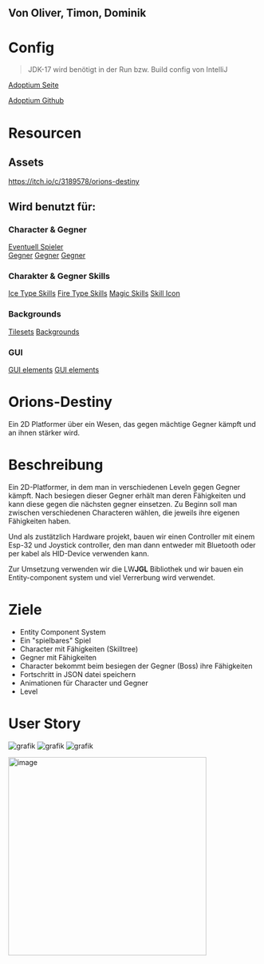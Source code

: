 ## Von Oliver, Timon, Dominik


# Config
>JDK-17 wird benötigt in der Run bzw. Build config von IntelliJ

[Adoptium Seite](https://adoptium.net/de/)

[Adoptium Github](https://github.com/adoptium/temurin17-binaries/releases/tag/jdk-17.0.6%2B10)


# Resourcen

## Assets
https://itch.io/c/3189578/orions-destiny

## Wird benutzt für:

### Character & Gegner
[Eventuell Spieler](https://itch.io/queue/c/3189578/orions-destiny?game_id=361179)  
[Gegner](https://itch.io/queue/c/3189578/orions-destiny?game_id=990745)
[Gegner](https://itch.io/queue/c/3189578/orions-destiny?game_id=255239)
[Gegner](https://itch.io/queue/c/3189578/orions-destiny?game_id=732804)

### Charakter & Gegner Skills
[Ice Type Skills](https://itch.io/queue/c/3189578/orions-destiny?game_id=1233586)
[Fire Type Skills](https://itch.io/queue/c/3189578/orions-destiny?game_id=969947)
[Magic Skills](https://itch.io/queue/c/3189578/orions-destiny?game_id=499886)
[Skill Icon](https://itch.io/queue/c/3189578/orions-destiny?game_id=772403)

### Backgrounds
[Tilesets](https://itch.io/queue/c/3189578/orions-destiny?game_id=337080)
[Backgrounds](https://itch.io/queue/c/3189578/orions-destiny?game_id=184484)

### GUI
[GUI elements](https://itch.io/queue/c/3189578/orions-destiny?game_id=757342)
[GUI elements](https://itch.io/queue/c/3189578/orions-destiny?game_id=1629668)

# Orions-Destiny
Ein 2D Platformer über ein Wesen, das gegen mächtige Gegner kämpft und an ihnen stärker wird.

# Beschreibung 
Ein 2D-Platformer, in dem man in verschiedenen Leveln gegen Gegner kämpft.
Nach besiegen dieser Gegner erhält man deren Fähigkeiten und kann diese gegen die nächsten gegner einsetzen.
Zu Beginn soll man zwischen verschiedenen Characteren wählen, die jeweils ihre eigenen Fähigkeiten haben. 

Und als zustätzlich Hardware projekt, bauen wir einen Controller mit einem Esp-32 und Joystick controller, den man dann entweder mit Bluetooth oder per kabel als HID-Device verwenden kann.

Zur Umsetzung verwenden wir die LW**JGL** Bibliothek und wir bauen ein Entity-component system und viel Verrerbung wird verwendet.


# Ziele 
- Entity Component System
- Ein "spielbares" Spiel 
- Character mit Fähigkeiten (Skilltree)
- Gegner mit Fähigkeiten 
- Character bekommt beim besiegen der Gegner (Boss) ihre Fähigkeiten
- Fortschritt in JSON datei speichern
- Animationen für Character und Gegner
- Level

# User Story
![grafik](https://user-images.githubusercontent.com/79258047/226625825-14e26f06-71fb-47b9-b52e-5d93a0f6364b.png)
![grafik](https://user-images.githubusercontent.com/79258047/226625949-6dcb7c97-48f6-419c-b5b5-af6e246aa880.png)
![grafik](https://user-images.githubusercontent.com/79258047/226626025-03d32ef9-5b78-437b-af2b-747a9015296c.png)



<img width="397" alt="image" src="https://user-images.githubusercontent.com/78213692/225554883-04532fe8-b3bc-4577-be70-a8abc9c4a5a8.png">


